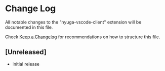 # Change Log

All notable changes to the "hyuga-vscode-client" extension will be documented in this file.

Check [Keep a Changelog](http://keepachangelog.com/) for recommendations on how to structure this file.

## [Unreleased]

- Initial release